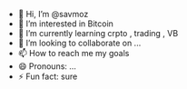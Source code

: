 - 👋 Hi, I’m @savmoz
- 👀 I’m interested in Bitcoin
- 🌱 I’m currently learning crpto , trading , VB
- 💞️ I’m looking to collaborate on ...
- 📫 How to reach me my goals
- 😄 Pronouns: ...
- ⚡ Fun fact: sure

<!---
savmoz/savmoz is a ✨ special ✨ repository because its `README.md` (this file) appears on your GitHub profile.
You can click the Preview link to take a look at your changes.
--->
